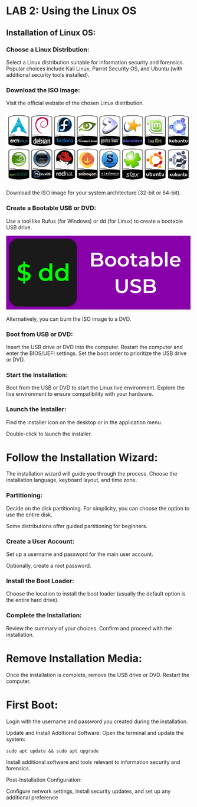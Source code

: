 # LAB 2: Using the Linux OS

 <h2> Installation of Linux OS: </h2>

 <h3> Choose a Linux Distribution: </h3> 
 
Select a Linux distribution suitable for information security and forensics. Popular choices include Kali Linux, Parrot Security OS, and Ubuntu (with additional security tools installed).

<h3>Download the ISO Image:</h3> 

Visit the official website of the chosen Linux distribution.

![Screenshot](https://github.com/W4W1R3/PARPUS_LABS/blob/main/Files/linux-distro-stickers.png)

Download the ISO image for your system architecture (32-bit or 64-bit).

<h3>Create a Bootable USB or DVD:</h3> 

Use a tool like Rufus (for Windows) or dd (for Linux) to create a bootable USB drive.

![Screenshot](https://github.com/W4W1R3/PARPUS_LABS/blob/main/Files/dd.png)

Alternatively, you can burn the ISO image to a DVD.

<h3>Boot from USB or DVD:</h3> 

Insert the USB drive or DVD into the computer. Restart the computer and enter the BIOS/UEFI settings. Set the boot order to prioritize the USB drive or DVD.

<h3>Start the Installation:</h3> 

Boot from the USB or DVD to start the Linux live environment. Explore the live environment to ensure compatibility with your hardware.

<h3> Launch the Installer:</h3>

Find the installer icon on the desktop or in the application menu.

Double-click to launch the installer.

# Follow the Installation Wizard:
The installation wizard will guide you through the process.
Choose the installation language, keyboard layout, and time zone.

<h3>Partitioning:</h3> 

Decide on the disk partitioning. For simplicity, you can choose the option to use the entire disk.

Some distributions offer guided partitioning for beginners.

<h3>Create a User Account:</h3> 

Set up a username and password for the main user account.

Optionally, create a root password.

<h3> Install the Boot Loader:</h3>

Choose the location to install the boot loader (usually the default option is the entire hard drive).

<h3>Complete the Installation:</h3> 

Review the summary of your choices. Confirm and proceed with the installation.

# Remove Installation Media:

Once the installation is complete, remove the USB drive or DVD. Restart the computer.

# First Boot:

Login with the username and password you created during the installation.

Update and Install Additional Software: Open the terminal and update the system: 

`sudo apt update && sudo apt upgrade`

Install additional software and tools relevant to information security and forensics.

Post-Installation Configuration:

Configure network settings, install security updates, and set up any additional preference

